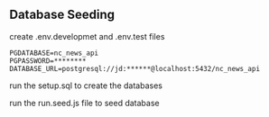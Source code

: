 ## Database Seeding

create .env.developmet and .env.test files

```
PGDATABASE=nc_news_api
PGPASSWORD=********
DATABASE_URL=postgresql://jd:******@localhost:5432/nc_news_api
```
run the setup.sql to create the databases

run the run.seed.js file to seed database